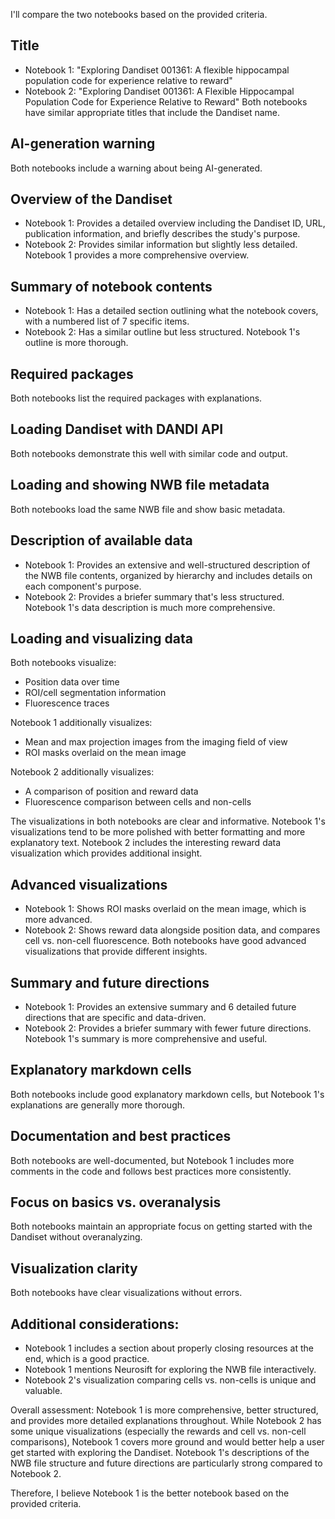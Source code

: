 I'll compare the two notebooks based on the provided criteria.

## Title
- Notebook 1: "Exploring Dandiset 001361: A flexible hippocampal population code for experience relative to reward"
- Notebook 2: "Exploring Dandiset 001361: A Flexible Hippocampal Population Code for Experience Relative to Reward"
Both notebooks have similar appropriate titles that include the Dandiset name.

## AI-generation warning
Both notebooks include a warning about being AI-generated.

## Overview of the Dandiset
- Notebook 1: Provides a detailed overview including the Dandiset ID, URL, publication information, and briefly describes the study's purpose.
- Notebook 2: Provides similar information but slightly less detailed.
Notebook 1 provides a more comprehensive overview.

## Summary of notebook contents
- Notebook 1: Has a detailed section outlining what the notebook covers, with a numbered list of 7 specific items.
- Notebook 2: Has a similar outline but less structured.
Notebook 1's outline is more thorough.

## Required packages
Both notebooks list the required packages with explanations.

## Loading Dandiset with DANDI API
Both notebooks demonstrate this well with similar code and output.

## Loading and showing NWB file metadata
Both notebooks load the same NWB file and show basic metadata.

## Description of available data
- Notebook 1: Provides an extensive and well-structured description of the NWB file contents, organized by hierarchy and includes details on each component's purpose.
- Notebook 2: Provides a briefer summary that's less structured.
Notebook 1's data description is much more comprehensive.

## Loading and visualizing data
Both notebooks visualize:
- Position data over time
- ROI/cell segmentation information
- Fluorescence traces

Notebook 1 additionally visualizes:
- Mean and max projection images from the imaging field of view
- ROI masks overlaid on the mean image

Notebook 2 additionally visualizes:
- A comparison of position and reward data
- Fluorescence comparison between cells and non-cells

The visualizations in both notebooks are clear and informative. Notebook 1's visualizations tend to be more polished with better formatting and more explanatory text. Notebook 2 includes the interesting reward data visualization which provides additional insight.

## Advanced visualizations
- Notebook 1: Shows ROI masks overlaid on the mean image, which is more advanced.
- Notebook 2: Shows reward data alongside position data, and compares cell vs. non-cell fluorescence.
Both notebooks have good advanced visualizations that provide different insights.

## Summary and future directions
- Notebook 1: Provides an extensive summary and 6 detailed future directions that are specific and data-driven.
- Notebook 2: Provides a briefer summary with fewer future directions.
Notebook 1's summary is more comprehensive and useful.

## Explanatory markdown cells
Both notebooks include good explanatory markdown cells, but Notebook 1's explanations are generally more thorough.

## Documentation and best practices
Both notebooks are well-documented, but Notebook 1 includes more comments in the code and follows best practices more consistently.

## Focus on basics vs. overanalysis
Both notebooks maintain an appropriate focus on getting started with the Dandiset without overanalyzing.

## Visualization clarity
Both notebooks have clear visualizations without errors.

## Additional considerations:
- Notebook 1 includes a section about properly closing resources at the end, which is a good practice.
- Notebook 1 mentions Neurosift for exploring the NWB file interactively.
- Notebook 2's visualization comparing cells vs. non-cells is unique and valuable.

Overall assessment:
Notebook 1 is more comprehensive, better structured, and provides more detailed explanations throughout. While Notebook 2 has some unique visualizations (especially the rewards and cell vs. non-cell comparisons), Notebook 1 covers more ground and would better help a user get started with exploring the Dandiset. Notebook 1's descriptions of the NWB file structure and future directions are particularly strong compared to Notebook 2.

Therefore, I believe Notebook 1 is the better notebook based on the provided criteria.